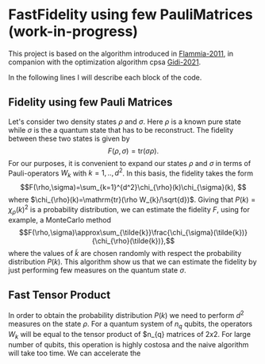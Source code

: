 # FastFidelity using few PauliMatrices (work-in-progress)

This project is based on the algorithm introduced in [Flammia-2011](http://dx.doi.org/10.1103/PhysRevLett.106.230501), in companion with the optimization algorithm cpsa [Gidi-2021]().

In the following lines I will describe each block of the code.
## Fidelity using few Pauli Matrices
Let's consider two density states $\rho$ and $\sigma$. Here $\rho$ is a known pure state while $\sigma$ is the a quantum state that has to be reconstruct. The fidelity between these two states is given by
$$F(\rho,\sigma)=\mathrm{tr}(\sigma\rho). $$
For our purposes, it is convenient to expand our states $\rho$ and $\sigma$ in terms of Pauli-operators $W_{k}$ with $k=1,..,d^2$. In this basis, the fidelity takes the form
$$F(\rho,\sigma)=\sum_{k=1}^{d^2}\chi_{\rho}(k)\chi_{\sigma}(k), $$
where $\chi_{\rho}(k)=\mathrm{tr}(\rho W_{k}/\sqrt{d})$. Giving that $P(k)=\chi_{\rho}(k)^2$ is a probability distribution, we can estimate the fidelity $F$, using for example, a MonteCarlo method
$$F(\rho,\sigma)\approx\sum_{\tilde{k}}\frac{\chi_{\sigma}(\tilde{k})}{\chi_{\rho}(\tilde{k})},$$ 
where the values of $\tilde{k}$ are chosen randomly with respect the probability distribution $P(k)$. This algorithm show us that we can estimate the fidelity by just performing few measures on the quantum state $\sigma$.
## Fast Tensor Product

In order to obtain the probability distribution $P(k)$ we need to perform $d^2$ measures on the state $\rho$. For a quantum system of $n_{q}$ qubits, the operators $W_{k}$ will be equal to the tensor product of $n_{q} matrices of $2x2$. For large number of qubits, this operation is highly costosa and the naive algorithm will take too time. We can accelerate the


